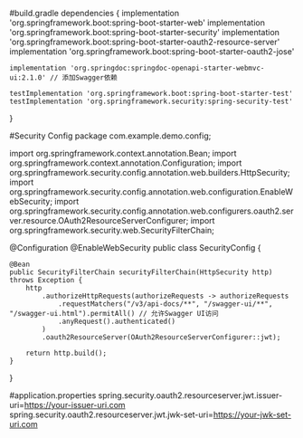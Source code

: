 #build.gradle
dependencies {
implementation 'org.springframework.boot:spring-boot-starter-web'
implementation 'org.springframework.boot:spring-boot-starter-security'
implementation 'org.springframework.boot:spring-boot-starter-oauth2-resource-server'
implementation 'org.springframework.boot:spring-boot-starter-oauth2-jose'

    implementation 'org.springdoc:springdoc-openapi-starter-webmvc-ui:2.1.0' // 添加Swagger依赖

    testImplementation 'org.springframework.boot:spring-boot-starter-test'
    testImplementation 'org.springframework.security:spring-security-test'
}

#Security Config
package com.example.demo.config;

import org.springframework.context.annotation.Bean;
import org.springframework.context.annotation.Configuration;
import org.springframework.security.config.annotation.web.builders.HttpSecurity;
import org.springframework.security.config.annotation.web.configuration.EnableWebSecurity;
import org.springframework.security.config.annotation.web.configurers.oauth2.server.resource.OAuth2ResourceServerConfigurer;
import org.springframework.security.web.SecurityFilterChain;

@Configuration
@EnableWebSecurity
public class SecurityConfig {

    @Bean
    public SecurityFilterChain securityFilterChain(HttpSecurity http) throws Exception {
        http
            .authorizeHttpRequests(authorizeRequests -> authorizeRequests
                .requestMatchers("/v3/api-docs/**", "/swagger-ui/**", "/swagger-ui.html").permitAll() // 允许Swagger UI访问
                .anyRequest().authenticated()
            )
            .oauth2ResourceServer(OAuth2ResourceServerConfigurer::jwt);

        return http.build();
    }
}

#application.properties
spring.security.oauth2.resourceserver.jwt.issuer-uri=https://your-issuer-uri.com
spring.security.oauth2.resourceserver.jwt.jwk-set-uri=https://your-jwk-set-uri.com